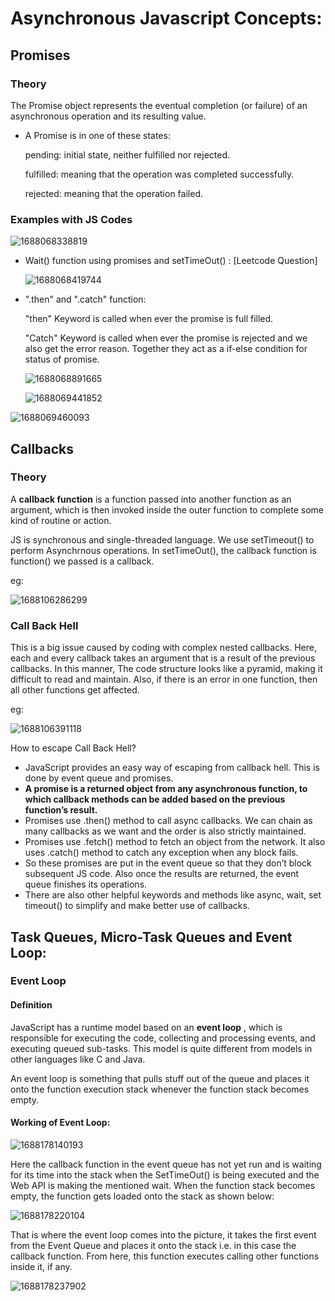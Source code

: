 # Asynchronous Javascript Concepts:

## Promises

### Theory

The Promise object represents the eventual completion (or failure) of an asynchronous operation and its resulting value.

* A Promise is in one of these states:

  pending: initial state, neither fulfilled nor rejected.

  fulfilled: meaning that the operation was completed successfully.

  rejected: meaning that the operation failed.

### Examples with JS Codes

![1688068338819](image/concepts/1688068338819.png)

* Wait() function using promises and setTimeOut() :   [Leetcode Question]

  ![1688068419744](image/concepts/1688068419744.png)
* ".then" and ".catch" function:

  "then" Keyword is called when ever the promise is full filled.

  "Catch"  Keyword is called when ever the promise is rejected and we also get the error reason.
  Together they act as a if-else condition for status of promise.

  ![1688068891665](image/concepts/1688068891665.png)

  ![1688069441852](image/concepts/1688069441852.png)

![1688069460093](image/concepts/1688069460093.png)

## Callbacks

### Theory

A **callback function** is a function passed into another function as an argument, which is then invoked inside the outer function to complete some kind of routine or action.

JS is synchronous and single-threaded language. We use setTimeout() to perform Asynchrnous operations. In setTimeOut(), the callback function is function() we passed is a callback.

eg:

 ![1688106286299](image/concepts/1688106286299.png)

### Call Back Hell

This is a big issue caused by coding with complex nested callbacks. Here, each and every callback takes an argument that is a result of the previous callbacks. In this manner, The code structure looks like a pyramid, making it difficult to read and maintain. Also, if there is an error in one function, then all other functions get affected.

eg:

![1688106391118](image/concepts/1688106391118.png)

How to escape Call Back Hell?

* JavaScript provides an easy way of escaping from callback hell. This is done by event queue and promises.
* **A promise is a returned object from any asynchronous function, to which callback methods can be added based on the previous function’s result.**
* Promises use .then() method to call async callbacks. We can chain as many callbacks as we want and the order is also strictly maintained.
* Promises use .fetch() method to fetch an object from the network. It also uses .catch() method to catch any exception when any block fails.
* So these promises are put in the event queue so that they don’t block subsequent JS code. Also once the results are returned, the event queue finishes its operations.
* There are also other helpful keywords and methods like async, wait, set timeout() to simplify and make better use of callbacks.


## Task Queues, Micro-Task Queues and Event Loop:

### Event Loop

#### Definition

JavaScript has a runtime model based on an  **event loop** , which is responsible for executing the code, collecting and processing events, and executing queued sub-tasks. This model is quite different from models in other languages like C and Java.

An event loop is something that pulls stuff out of the queue and places it onto the function execution stack whenever the function stack becomes empty.

#### Working of Event Loop:


![1688178140193](image/concepts/1688178140193.png)

Here the callback function in the event queue has not yet run and is waiting for its time into the stack when the SetTimeOut() is being executed and the Web API is making the mentioned wait. When the function stack becomes empty, the function gets loaded onto the stack as shown below:

![1688178220104](image/concepts/1688178220104.png)

That is where the event loop comes into the picture, it takes the first event from the Event Queue and places it onto the stack i.e. in this case the callback function. From here, this function executes calling other functions inside it, if any.

![1688178237902](image/concepts/1688178237902.png)
